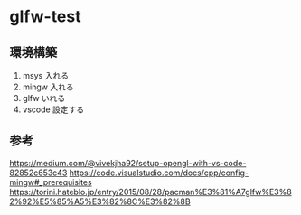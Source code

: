 # glfw-test

## 環境構築

1. msys 入れる
2. mingw 入れる
3. glfw いれる
4. vscode 設定する

## 参考  
https://medium.com/@vivekjha92/setup-opengl-with-vs-code-82852c653c43
https://code.visualstudio.com/docs/cpp/config-mingw#_prerequisites
https://torini.hateblo.jp/entry/2015/08/28/pacman%E3%81%A7glfw%E3%82%92%E5%85%A5%E3%82%8C%E3%82%8B
